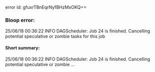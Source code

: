 error id: gfuxrTBnEqrNyfBHzMxOKQ==
### Bloop error:

25/06/18 00:36:22 INFO DAGScheduler: Job 24 is finished. Cancelling potential speculative or zombie tasks for this job
#### Short summary: 

25/06/18 00:36:22 INFO DAGScheduler: Job 24 is finished. Cancelling potential speculative or zombie ...
